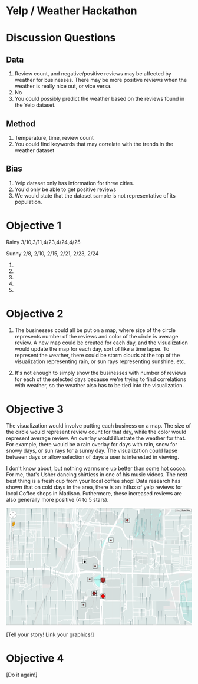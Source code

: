 # Yelp / Weather Hackathon

# Discussion Questions

## Data

1. Review count, and negative/positive reviews may be affected by weather for businesses. There may be more positive reviews when the weather is really nice out, or vice versa.
2. No
3. You could possibly predict the weather based on the reviews found in the Yelp dataset.

## Method

1. Temperature, time, review count
2. You could find keywords that may correlate with the trends in the weather dataset

## Bias

1. Yelp dataset only has information for three cities.
2. You'd only be able to get positive reviews
3. We would state that the dataset sample is not representative of its population.

# Objective 1

Rainy
3/10,3/11,4/23,4/24,4/25


Sunny
2/8, 2/10, 2/15, 2/21, 2/23, 2/24


1.
2.
3.
4.
5.

# Objective 2

1. The businesses could all be put on a map, where size of the circle represents number of the reviews and color of the circle is average review. A new map could be created for each day, and the visualization would update the map for each day, sort of like a time lapse. To represent the weather, there could be storm clouds at the top of the visualization representing rain, or sun rays representing sunshine, etc.

2. It's not enough to simply show the businesses with number of reviews for each of the selected days because we're trying to find correlations with weather, so the weather also has to be tied into the visualization.


# Objective 3

The visualization would involve putting each business on a map. The size of the circle would represent review count for that day, while the color would represent average review. An overlay would illustrate the weather for that. For example, there would be a rain overlay for days with rain, snow for snowy days, or sun rays for a sunny day. The visualization could lapse between days or allow selection of days a user is interested in viewing.

I don't know about, but nothing warms me up better than some hot cocoa. For me, that's Usher dancing shirtless in one of his music videos. The next best thing is a fresh cup from your local coffee shop! Data research has shown that on cold days in the area, there is an influx of yelp reviews for local Coffee shops in Madison. Futhermore, these increased reviews are also generally more positive (4 to 5 stars). 


![screenshot](visualization.png)

[Tell your story!  Link your graphics!]

# Objective 4

[Do it again!]


